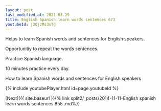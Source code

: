 ```yaml
---
layout: post
last_modified_at: 2021-03-29
title: English Spanish learn words sentences 673 
youtubeId: j2QjzMs3sTg
---
```

 
 
Helps to learn Spanish words and sentences for English speakers.

Opportunitiy to repeat the words sentences. 

Practice Spanish language. 
 
10 minutes practice every day. 
 
How to learn Spanish words and sentences for English speakers 
 
{% include youtubePlayer.html id=page.youtubeId %}
 
 
[Next]({{ site.baseurl }}{% link  split2/_posts/2014-11-11-English spanish learn words sentences 855 .md%})
 
